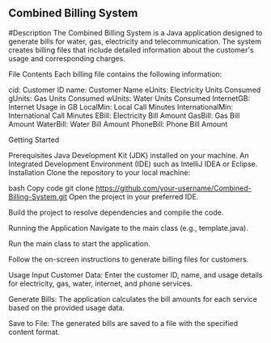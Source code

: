 ## Combined Billing System

#Description
The Combined Billing System is a Java application designed to generate bills for water, gas, electricity and telecommunication. The system creates billing files that include detailed information about the customer's usage and corresponding charges.

File Contents
Each billing file contains the following information:

cid: Customer ID
name: Customer Name
eUnits: Electricity Units Consumed
gUnits: Gas Units Consumed
wUnits: Water Units Consumed
InternetGB: Internet Usage in GB
LocalMin: Local Call Minutes
InternationalMin: International Call Minutes
EBill: Electricity Bill Amount
GasBill: Gas Bill Amount
WaterBill: Water Bill Amount
PhoneBill: Phone Bill Amount

Getting Started

Prerequisites
Java Development Kit (JDK) installed on your machine.
An Integrated Development Environment (IDE) such as IntelliJ IDEA or Eclipse.
Installation
Clone the repository to your local machine:

bash
Copy code
git clone https://github.com/your-username/Combined-Billing-System.git
Open the project in your preferred IDE.

Build the project to resolve dependencies and compile the code.

Running the Application
Navigate to the main class (e.g., template.java).

Run the main class to start the application.

Follow the on-screen instructions to generate billing files for customers.

Usage
Input Customer Data: Enter the customer ID, name, and usage details for electricity, gas, water, internet, and phone services.

Generate Bills: The application calculates the bill amounts for each service based on the provided usage data.

Save to File: The generated bills are saved to a file with the specified content format.
